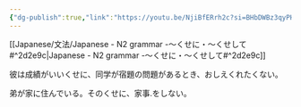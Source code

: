 ```yaml
---
{"dg-publish":true,"link":"https://youtu.be/NjiBfERrh2c?si=BHbDWBz3qyPHxK6U","tags":["Japanese-grammar","N2"],"permalink":"/002 Notes/2.～くせに・～くせして/","dgPassFrontmatter":true}
---
```


[[Japanese/文法/Japanese - N2 grammar -～くせに・～くせして#^2d2e9c\|Japanese - N2 grammar -～くせに・～くせして#^2d2e9c]]

彼は成績がいいくせに、同学が宿題の問題があるとき、おしえくれたくない。

弟が家に住んでいる。そのくせに、家事.をしない。